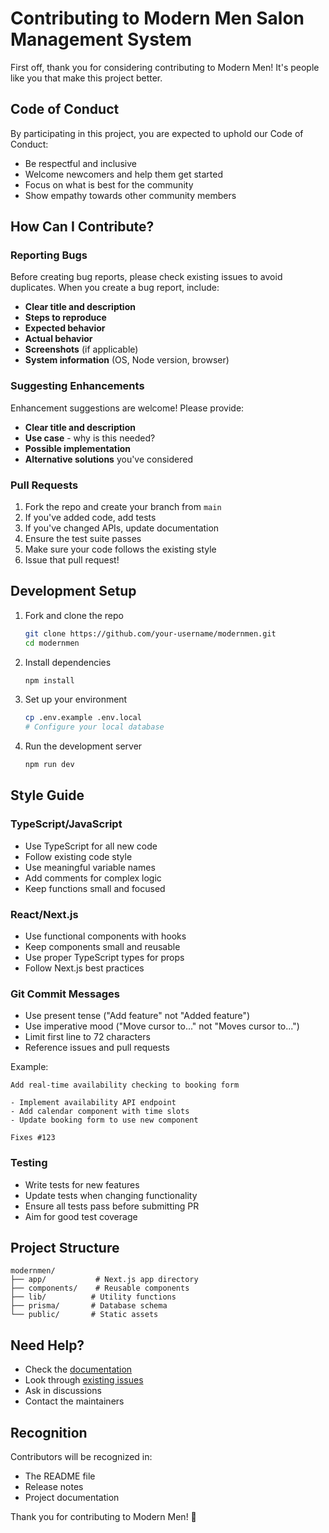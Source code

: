 # Contributing to Modern Men Salon Management System

First off, thank you for considering contributing to Modern Men! It's people like you that make this project better.

## Code of Conduct

By participating in this project, you are expected to uphold our Code of Conduct:
- Be respectful and inclusive
- Welcome newcomers and help them get started
- Focus on what is best for the community
- Show empathy towards other community members

## How Can I Contribute?

### Reporting Bugs

Before creating bug reports, please check existing issues to avoid duplicates. When you create a bug report, include:

- **Clear title and description**
- **Steps to reproduce**
- **Expected behavior**
- **Actual behavior**
- **Screenshots** (if applicable)
- **System information** (OS, Node version, browser)

### Suggesting Enhancements

Enhancement suggestions are welcome! Please provide:

- **Clear title and description**
- **Use case** - why is this needed?
- **Possible implementation**
- **Alternative solutions** you've considered

### Pull Requests

1. Fork the repo and create your branch from `main`
2. If you've added code, add tests
3. If you've changed APIs, update documentation
4. Ensure the test suite passes
5. Make sure your code follows the existing style
6. Issue that pull request!

## Development Setup

1. Fork and clone the repo
   ```bash
   git clone https://github.com/your-username/modernmen.git
   cd modernmen
   ```

2. Install dependencies
   ```bash
   npm install
   ```

3. Set up your environment
   ```bash
   cp .env.example .env.local
   # Configure your local database
   ```

4. Run the development server
   ```bash
   npm run dev
   ```

## Style Guide

### TypeScript/JavaScript
- Use TypeScript for all new code
- Follow existing code style
- Use meaningful variable names
- Add comments for complex logic
- Keep functions small and focused

### React/Next.js
- Use functional components with hooks
- Keep components small and reusable
- Use proper TypeScript types for props
- Follow Next.js best practices

### Git Commit Messages
- Use present tense ("Add feature" not "Added feature")
- Use imperative mood ("Move cursor to..." not "Moves cursor to...")
- Limit first line to 72 characters
- Reference issues and pull requests

Example:
```
Add real-time availability checking to booking form

- Implement availability API endpoint
- Add calendar component with time slots
- Update booking form to use new component

Fixes #123
```

### Testing
- Write tests for new features
- Update tests when changing functionality
- Ensure all tests pass before submitting PR
- Aim for good test coverage

## Project Structure

```
modernmen/
├── app/           # Next.js app directory
├── components/    # Reusable components
├── lib/          # Utility functions
├── prisma/       # Database schema
└── public/       # Static assets
```

## Need Help?

- Check the [documentation](./README.md)
- Look through [existing issues](https://github.com/reconsumeralization/modernmen/issues)
- Ask in discussions
- Contact the maintainers

## Recognition

Contributors will be recognized in:
- The README file
- Release notes
- Project documentation

Thank you for contributing to Modern Men! 🎉